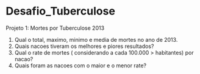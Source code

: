 ﻿# Desafio_Tuberculose
Projeto 1: Mortes por Tuberculose 2013 
1. Qual o total, maximo, minimo e media de mortes no ano de 2013.
2. Quais nacoes tiveram os melhores e piores resultados?
3. Qual o rate de mortes ( considerando a cada 100.000 > habitantes) por nacao? 
4. Quais foram as nacoes com o maior e o menor rate?


